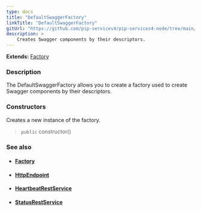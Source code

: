 ```yaml
---
type: docs
title: "DefaultSwaggerFactory"
linkTitle: "DefaultSwaggerFactory"
gitUrl: "https://github.com/pip-services4/pip-services4-node/tree/main/pip-services4-swagger-node"
description: >
    Creates Swagger components by their descriptors.
---
```


**Extends:** [Factory](../../../components/build/factory)

### Description

The DefaultSwaggerFactory allows you to create a factory used to create Swagger components by their descriptors.

### Constructors
Creates a new instance of the factory.  

> `public` constructor()



### See also
- #### [Factory](../../../components/build/factory)
- #### [HttpEndpoint](../../../rpc/services/http_endpoint)
- #### [HeartbeatRestService](../../../rpc/services/heartbeat_rest_service)
- #### [StatusRestService](../../../rpc/services/status_rest_service)
